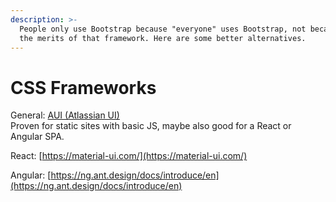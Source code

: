 ```yaml
---  
description: >-  
  People only use Bootstrap because "everyone" uses Bootstrap, not because of  
  the merits of that framework. Here are some better alternatives.  
---  
```

  
# CSS Frameworks  
  
General: [AUI \(Atlassian UI\)](https://docs.atlassian.com/aui/7.9.9/docs/inline-dialog.html)  
Proven for static sites with basic JS, maybe also good for a React or Angular SPA.  
  
React: [https://material-ui.com/](https://material-ui.com/)  
  
Angular: [https://ng.ant.design/docs/introduce/en](https://ng.ant.design/docs/introduce/en)  
  

